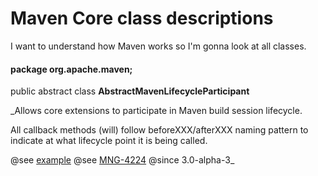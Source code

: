 # Maven Core class descriptions

I want to understand how Maven works so I'm gonna look at all classes.


#### package org.apache.maven;

public abstract class **AbstractMavenLifecycleParticipant**

_Allows core extensions to participate in Maven build session lifecycle.

All callback methods (will) follow beforeXXX/afterXXX naming pattern to indicate at what lifecycle point it is being called.

@see <a href="https://maven.apache.org/examples/maven-3-lifecycle-extensions.html">example</a>
@see <a href="https://issues.apache.org/jira/browse/MNG-4224">MNG-4224</a>
@since 3.0-alpha-3_

